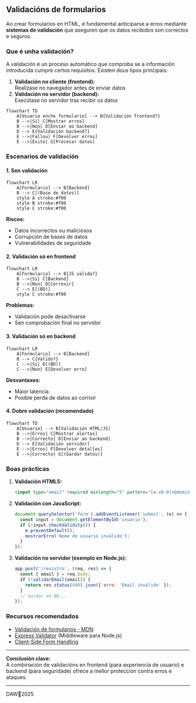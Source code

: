 ## Validacións de formularios

Ao crear formularios en HTML, é fundamental anticiparse a erros mediante **sistemas de validación** que aseguren que os datos recibidos son correctos e seguros.

### Que é unha validación?

A validación é un proceso automático que comproba se a información introducida cumpre certos requisitos. Existen dous tipos principais:

1. **Validación no cliente (frontend):**  
   Realízase no navegador antes de enviar datos
2. **Validación no servidor (backend):**  
   Execútase no servidor tras recibir os datos

```mermaid
flowchart TD
    A[Usuario enche formulario] --> B{Validación frontend?}
    B -->|Si| C[Mostrar erros]
    B -->|Non| D[Enviar ao backend]
    D --> E{Validación backend?}
    E -->|Fallou| F[Devolver erros]
    E -->|Éxito| G[Procesar datos]
```

### Escenarios de validación

#### 1. Sen validación
```mermaid
flowchart LR
    A[Formulario] --> B[Backend]
    B --> C[(Base de datos)]
    style A stroke:#f00
    style B stroke:#f00
    style C stroke:#f00
```
**Riscos:**  
- Datos incorrectos ou maliciosos  
- Corrupción de bases de datos  
- Vulnerabilidades de seguridade  

#### 2. Validación só en frontend
```mermaid
flowchart LR
    A[Formulario] --> B{JS valida?}
    B -->|Si| C[Backend]
    B -->|Non| D[Correxir]
    C --> E[(BD)]
    style C stroke:#f00
```
**Problemas:**  
- Validación pode desactivarse  
- Sen comprobación final no servidor  

#### 3. Validación só en backend
```mermaid
flowchart LR
    A[Formulario] --> B[Backend]
    B --> C{Valido?}
    C -->|Si| D[(BD)]
    C -->|Non| E[Devolver erro]
```
**Desvantaxes:**  
- Maior latencia  
- Posible perda de datos ao corrixir  

#### 4. Dobre validación (recomendado)
```mermaid
flowchart TD
    A[Usuario] --> B[Validación HTML/JS]
    B -->|Erros| C[Mostrar alertas]
    B -->|Correcto| D[Enviar ao backend]
    D --> E[Validación servidor]
    E -->|Erros| F[Devolver detalles]
    E -->|Correcto| G[(Gardar datos)]
```

### Boas prácticas

1. **Validación HTML5:**  
   ```html
   <input type="email" required minlength="5" pattern="[a-z0-9]+@dominio\.gal">
   ```

2. **Validación con JavaScript:**  
   ```javascript
   document.querySelector('form').addEventListener('submit', (e) => {
     const input = document.getElementById('usuario');
     if (!input.checkValidity()) {
       e.preventDefault();
       mostrarErro('Nome de usuario inválido');
     }
   });
   ```

3. **Validación no servidor (exemplo en Node.js):**  
   ```javascript
   app.post('/rexistro', (req, res) => {
     const { email } = req.body;
     if (!validarEmail(email)) {
       return res.status(400).json({ erro: 'Email inválido' });
     }
     // Gardar en BD...
   });
   ```

### Recursos recomendados

- [Validación de formularios - MDN](https://developer.mozilla.org/gl/docs/Learn/Forms/Form_validation)
- [Express Validator](https://express-validator.github.io/docs/) (Middleware para Node.js)
- [Client-Side Form Handling](https://web.dev/learn/forms/)

---

**Conclusión clave:**  
A combinación de validacións en frontend (para experiencia de usuario) e backend (para seguridade) ofrece a mellor protección contra erros e ataques.

---

DAW🧊2025